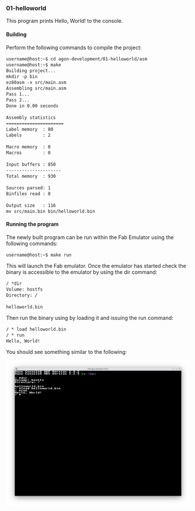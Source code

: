 ### 01-helloworld

This program prints Hello, World! to the console.

#### Building

Perform the following commands to compile the project:

```
username@host:~$ cd agon-development/01-helloworld/asm
username@host:~$ make
Building project...
mkdir -p bin
ez80asm -x src/main.asm
Assembling src/main.asm
Pass 1...
Pass 2...
Done in 0.00 seconds

Assembly statistics
======================
Label memory  : 80
Labels        : 2

Macro memory  : 0
Macros        : 0

Input buffers : 850
---------------------
Total memory  : 930

Sources parsed: 1
Binfiles read : 0

Output size   : 116
mv src/main.bin bin/helloworld.bin
```

#### Running the program

The newly built program can be run within the Fab Emulator using the following commands:

```
username@host:~$ make run
```

This will launch the Fab emulator.  Once the emulator has started check the binary is accessible to the emulator by using the dir command:

```
/ *dir
Volume: hostfs
Directory: /

helloworld.bin
```

Then run the binary using by loading it and issuing the run command:

```
/ * load helloworld.bin
/ * run
Hello, World!
```

You should see something similar to the following:

![Screenshot of the Fab Emulator](https://github.com/andymccall/agon-development/blob/main/01-helloworld/asm/assets/01-helloworld_asm.png?raw=true)
